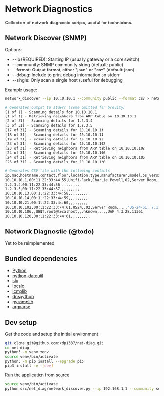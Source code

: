 # Network Diagnostics

Collection of network diagnostic scripts, useful for technicians.


## Network Discover (SNMP)

Options:

* --ip (REQUIRED): Starting IP (usually gateway or a core switch)
* --community: SNMP community string (default: public)
* --format: Output format, either "json" or "csv" (default: json)
* --debug: Include to print debug information on stderr
* --single: Only scan a single host (useful for debugging)

Example usage:

```bash
network_discover --ip 10.10.10.1 --community public --format csv > network.csv

# Generates output to stderr (some omitted for brevity)
[1 of 1] - Scanning details for 10.10.10.1
[1 of 1] - Retrieving neighbors from ARP table on 10.10.10.1
[2 of 31] - Scanning details for 1.2.3.4
[3 of 31] - Scanning details for 1.2.3.5
[17 of 31] - Scanning details for 10.10.10.13
[18 of 31] - Scanning details for 10.10.10.14
[19 of 31] - Scanning details for 10.10.10.21
[23 of 31] - Scanning details for 10.10.10.102
[23 of 31] - Retrieving neighbors from ARP table on 10.10.10.102
[24 of 31] - Scanning details for 10.10.10.106
[24 of 31] - Retrieving neighbors from ARP table on 10.10.10.106
[25 of 31] - Scanning details for 10.10.10.120

# Generates CSV file with the following contents
ip,mac,hostname,contact,floor,location,type,manufacturer,model,os_version,descr
10.10.10.1,00:11:22:33:44:55,Unifi-Rack,Charlie Powell,02,Server Room,,,,,Linux eVAL-Rack 4.19.152-ui-alpine #4.19.152 SMP Mon Oct 14 10:40:15 CST 2024 aarch64
1.2.3.4,00:11:22:33:44:56,,,,,,,,,
1.2.3.5,00:11:22:33:44:57,,,,,,,,,
10.10.10.13,00:11:22:33:44:58,,,,,,,,,
10.10.10.14,00:11:22:33:44:59,,,,,,,,,
10.10.10.21,00:11:22:33:44:60,,,,,,,,,
10.10.10.102,00:11:22:33:44:61,US24,,02,Server Room,,,,,"US-24-G1, 7.1.26.15869, Linux 3.6.5"
10.10.10.106,,UBNT,root@localhost,,Unknown,,,,,UAP 4.3.28.11361
10.10.10.120,00:11:22:33:44:61,,,,,,,,,
```


## Network Diagnostic (@todo)

Yet to be reimplemented


## Bundled dependencies

* [Python](https://www.python.org/)
* [python-dateutil](https://pypi.org/project/python-dateutil/)
* [six](https://pypi.org/project/six/)
* [ipcalc](https://pypi.org/project/ipcalc/)
* [icmplib](https://pypi.org/project/icmplib/)
* [dnspython](https://pypi.org/project/dnspython/)
* [pysnmplib](https://pypi.org/project/pysnmplib/)
* [argparse](https://pypi.org/project/argparse/)


## Dev setup

Get the code and setup the initial environment

```bash
git clone git@github.com:cdp1337/net-diag.git
cd net-diag
python3 -m venv venv
source venv/bin/activate
python3 -m pip install --upgrade pip
pip3 install -e .[dev]
```

Run the application from source

```bash
source venv/bin/activate
python src/net_diag/network_discover.py --ip 192.168.1.1 --community somestring --format json --debug
```